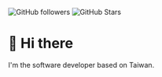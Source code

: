 ![GitHub followers][0]
![GitHub Stars][1]

# 👋 Hi there

I'm the software developer based on Taiwan.

[0]: https://img.shields.io/github/followers/cmj0121
[1]: https://img.shields.io/github/stars/cmj0121
